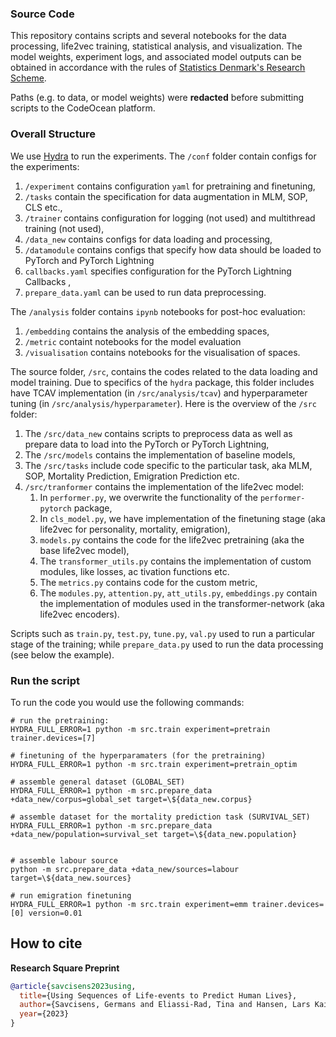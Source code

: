 ### Source Code 

This repository contains scripts and several notebooks for the  data processing, life2vec training, statistical analysis, and visualization. The model weights, experiment logs, and associated model outputs can be obtained in accordance with the rules of [Statistics Denmark's Research Scheme](https://www.dst.dk/en/TilSalg/Forskningsservice/Dataadgang). 

Paths (e.g. to data, or model weights) were **redacted** before submitting scripts to the CodeOcean platform.


### Overall Structure

We use [Hydra](https://hydra.cc/docs/intro/) to run the experiments. The `/conf` folder contain configs for the experiments:
1. `/experiment` contains configuration `yaml` for pretraining and finetuning,
2. `/tasks` contain the specification for data augmentation in MLM, SOP, CLS etc.,
3. `/trainer` contains configuration for logging (not used) and multithread training (not used),
4. `/data_new` contains configs for data loading and processing,
5. `/datamodule` contains configs that specify how data should be loaded to PyTorch and PyTorch Lightning
6. `callbacks.yaml` specifies configuration for the PyTorch Lightning Callbacks ,
7. `prepare_data.yaml` can be used to run data preprocessing.

The `/analysis` folder contains `ipynb` notebooks for post-hoc evaluation:
1. `/embedding` contains the analysis of the embedding spaces,
2. `/metric` containt notebooks for the model evaluation
3. `/visualisation` contains notebooks for the visualisation of spaces. 

The source folder, `/src`, contains the codes related to the data loading and model training. Due to specifics of the `hydra` package, this folder includes have TCAV implementation (in `/src/analysis/tcav`) and hyperparameter tuning (in `/src/analysis/hyperparameter`). Here is the overview of the `/src` folder:
1. The `/src/data_new` contains scripts to preprocess data as well as prepare data to load into the PyTorch or PyTorch Lightning,
2. The `/src/models` contains the implementation of baseline models,
3. The `/src/tasks` include code specific to the particular task, aka MLM, SOP, Mortality Prediction, Emigration Prediction etc.
4. `/src/tranformer` contains the implementation of the life2vec model:
      1. In `performer.py`, we overwrite the functionality of the `performer-pytorch` package,
      2. In `cls_model.py`, we have implementation of the finetuning stage (aka life2vec for personality, mortality, emigration),
      3. `models.py` contains the code for the life2vec pretraining (aka the base life2vec model),
      4. The `transformer_utils.py` contains the implementation of custom modules, like losses, ac tivation functions etc.
      5. The `metrics.py` contains code for the custom metric,
      6. The `modules.py`, `attention.py`, `att_utils.py`, `embeddings.py` contain the implementation of modules used in the transformer-network (aka life2vec encoders).

Scripts such as `train.py`, `test.py`, `tune.py`, `val.py` used to run a particular stage of the training; while `prepare_data.py` used to run the data processing (see below the example).


### Run the script
To run the code you would use the following commands: 

```
# run the pretraining:
HYDRA_FULL_ERROR=1 python -m src.train experiment=pretrain trainer.devices=[7]

# finetuning of the hyperparamaters (for the pretraining)
HYDRA_FULL_ERROR=1 python -m src.train experiment=pretrain_optim

# assemble general dataset (GLOBAL_SET)
HYDRA_FULL_ERROR=1 python -m src.prepare_data +data_new/corpus=global_set target=\${data_new.corpus}

# assemble dataset for the mortality prediction task (SURVIVAL_SET)
HYDRA_FULL_ERROR=1 python -m src.prepare_data +data_new/population=survival_set target=\${data_new.population}


# assemble labour source
python -m src.prepare_data +data_new/sources=labour target=\${data_new.sources}

# run emigration finetuning
HYDRA_FULL_ERROR=1 python -m src.train experiment=emm trainer.devices=[0] version=0.01
```

## How to cite 
**Research Square Preprint**
```bibtex
@article{savcisens2023using,
  title={Using Sequences of Life-events to Predict Human Lives},
  author={Savcisens, Germans and Eliassi-Rad, Tina and Hansen, Lars Kai and Mortensen, Laust and Lilleholt, Lau and Rogers, Anna and Zettler, Ingo and Lehmann, Sune},
  year={2023}
}
```